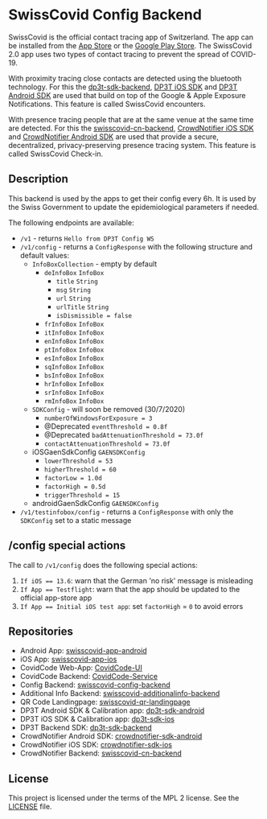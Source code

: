 # SwissCovid Config Backend

SwissCovid is the official contact tracing app of Switzerland. The app can be installed from the [App Store](https://apps.apple.com/ch/app/swisscovid/id1509275381) or the [Google Play Store](https://play.google.com/store/apps/details?id=ch.admin.bag.dp3t). The SwissCovid 2.0 app uses two types of contact tracing to prevent the spread of COVID-19.

With proximity tracing close contacts are detected using the bluetooth technology. For this the [dp3t-sdk-backend](https://github.com/DP-3T/dp3t-sdk-backend), [DP3T iOS SDK](https://github.com/DP-3T/dp3t-sdk-ios) and [DP3T Android SDK](https://github.com/DP-3T/dp3t-sdk-android) are used that build on top of the Google & Apple Exposure Notifications. This feature is called SwissCovid encounters.

With presence tracing people that are at the same venue at the same time are detected. For this the [swisscovid-cn-backend](https://github.com/SwissCovid/swisscovid-cn-backend), [CrowdNotifier iOS SDK](https://github.com/CrowdNotifier/crowdnotifier-sdk-ios) and [CrowdNotifier Android SDK](https://github.com/CrowdNotifier/crowdnotifier-sdk-android) are used that provide a secure, decentralized, privacy-preserving presence tracing system. This feature is called SwissCovid Check-in.

## Description

This backend is used by the apps to get their config every 6h. It is used by the Swiss Government to update the 
epidemiological parameters if needed.

The following endpoints are available:

- `/v1` - returns `Hello from DP3T Config WS`
- `/v1/config` - returns a `ConfigResponse` with the following structure and default values:
  - `InfoBoxCollection` - empty by default
    - `deInfoBox` `InfoBox`
      - `title` `String`
      - `msg` `String`
      - `url` `String`
      - `urlTitle` `String`
      - `isDismissible = false`
    - `frInfoBox` `InfoBox`
    - `itInfoBox` `InfoBox`
    - `enInfoBox` `InfoBox`
    - `ptInfoBox` `InfoBox`
    - `esInfoBox` `InfoBox`
    - `sqInfoBox` `InfoBox`
    - `bsInfoBox` `InfoBox`
    - `hrInfoBox` `InfoBox`
    - `srInfoBox` `InfoBox`
    - `rmInfoBox` `InfoBox`
  - `SDKConfig` - will soon be removed (30/7/2020)
    - `numberOfWindowsForExposure = 3`
    - @Deprecated `eventThreshold = 0.8f`
    - @Deprecated `badAttenuationThreshold = 73.0f`
    - `contactAttenuationThreshold = 73.0f`
  - iOSGaenSdkConfig `GAENSDKConfig`
    - `lowerThreshold = 53`
    - `higherThreshold = 60`
    - `factorLow = 1.0d`
    - `factorHigh = 0.5d`
    - `triggerThreshold = 15`
  - androidGaenSdkConfig `GAENSDKConfig`
- `/v1/testinfobox/config` - returns a `ConfigResponse` with only the `SDKConfig` set to a static message

## /config special actions

The call to `/v1/config` does the following special actions:
1. `If iOS == 13.6`: warn that the German 'no risk' message is misleading
1. `If App == Testflight`: warn that the app should be updated to the official app-store app
1. `If App == Initial iOS test app`: set `factorHigh` = `0` to avoid errors

## Repositories

- Android App: [swisscovid-app-android](https://github.com/SwissCovid/swisscovid-app-android)
- iOS App: [swisscovid-app-ios](https://github.com/SwissCovid/swisscovid-app-ios)
- CovidCode Web-App: [CovidCode-UI](https://github.com/admin-ch/CovidCode-UI)
- CovidCode Backend: [CovidCode-Service](https://github.com/admin-ch/CovidCode-service)
- Config Backend: [swisscovid-config-backend](https://github.com/SwissCovid/swisscovid-config-backend)
- Additional Info Backend: [swisscovid-additionalinfo-backend](https://github.com/SwissCovid/swisscovid-additionalinfo-backend)
- QR Code Landingpage: [swisscovid-qr-landingpage](https://github.com/SwissCovid/swisscovid-qr-landingpage)
- DP3T Android SDK & Calibration app: [dp3t-sdk-android](https://github.com/DP-3T/dp3t-sdk-android)
- DP3T iOS SDK & Calibration app: [dp3t-sdk-ios](https://github.com/DP-3T/dp3t-sdk-ios)
- DP3T Backend SDK: [dp3t-sdk-backend](https://github.com/DP-3T/dp3t-sdk-backend)
- CrowdNotifier Android SDK: [crowdnotifier-sdk-android](https://github.com/CrowdNotifier/crowdnotifier-sdk-android)
- CrowdNotifier iOS SDK: [crowdnotifier-sdk-ios](https://github.com/CrowdNotifier/crowdnotifier-sdk-ios)
- CrowdNotifier Backend: [swisscovid-cn-backend](https://github.com/SwissCovid/swisscovid-cn-backend)

## License

This project is licensed under the terms of the MPL 2 license. See the [LICENSE](LICENSE) file.
